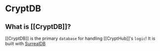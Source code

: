 # CryptDB


## What is [[CryptDB]]?
[[CryptDB]] is the primary `database` for handling [[CryptHub]]'s `logic`! It is built with [SurrealDB](https://surrealdb.com)

